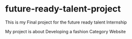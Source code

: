 # future-ready-talent-project
This is my Final project for the future ready talent Internship

My project is about Developing a fashion Category Website

